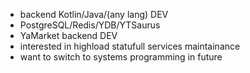 - backend Kotlin/Java/(any lang) DEV
- PostgreSQL/Redis/YDB/YTSaurus
- YaMarket backend DEV
- interested in highload statufull services maintainance 
- want to switch to systems programming in future

